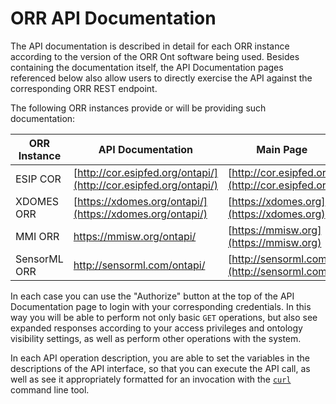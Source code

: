 # ORR API Documentation
  
The API documentation is described in detail for each ORR instance according to 
the version of the ORR Ont software being used.
Besides containing the documentation itself, the API Documentation pages referenced below 
also allow users to directly exercise the API against the corresponding ORR REST endpoint.

The following ORR instances provide or will be providing such documentation:

|ORR Instance| API Documentation | Main Page |
|-|-|-|
| ESIP COR      | [http://cor.esipfed.org/ontapi/](http://cor.esipfed.org/ontapi/) | [http://cor.esipfed.org](http://cor.esipfed.org) | 
| XDOMES ORR    | [https://xdomes.org/ontapi/](https://xdomes.org/ontapi/) | [https://xdomes.org](https://xdomes.org) | 
| MMI ORR       | https://mmisw.org/ontapi/ | [https://mmisw.org](https://mmisw.org) | 
| SensorML ORR  | http://sensorml.com/ontapi/ | [http://sensorml.com](http://sensorml.com) | 

In each case you can use the "Authorize" button at the top of the API Documentation page to login with your 
corresponding credentials. In this way you will be able to perform not only basic `GET` operations, 
but also see expanded responses according to your access privileges and ontology 
visibility settings, as well as perform other operations with the system.

In each API operation description, you are able to set the variables in the descriptions of the API interface, 
so that you can execute the API call, as well as see it appropriately formatted for an invocation with 
the [`curl`](https://curl.haxx.se/) command line tool.
